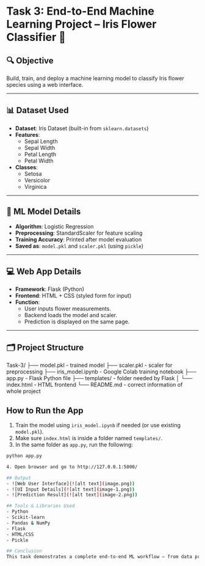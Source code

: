 # Task 3: End-to-End Machine Learning Project – Iris Flower Classifier 🌸

## 🔍 Objective
Build, train, and deploy a machine learning model to classify Iris flower species using a web interface.

---

## 📊 Dataset Used
- **Dataset**: Iris Dataset (built-in from `sklearn.datasets`)
- **Features**:
  - Sepal Length
  - Sepal Width
  - Petal Length
  - Petal Width
- **Classes**:
  - Setosa
  - Versicolor
  - Virginica

---

## 🧠 ML Model Details
- **Algorithm**: Logistic Regression
- **Preprocessing**: StandardScaler for feature scaling
- **Training Accuracy**: Printed after model evaluation
- **Saved as**: `model.pkl` and `scaler.pkl` (using `pickle`)

---

## 💻 Web App Details
- **Framework**: Flask (Python)
- **Frontend**: HTML + CSS (styled form for input)
- **Function**: 
  - User inputs flower measurements.
  - Backend loads the model and scaler.
  - Prediction is displayed on the same page.

---

## 🗂️ Project Structure
Task-3/
├── model.pkl              - trained model
├── scaler.pkl             - scaler for preprocessing
├── iris_model.ipynb       - Google Colab training notebook
├── app.py                 - Flask Python file
├── templates/             - folder needed by Flask
│   └── index.html         - HTML frontend
└── README.md              - correct information of whole project

## How to Run the App
1. Train the model using `iris_model.ipynb` if needed (or use existing `model.pkl`).
2. Make sure `index.html` is inside a folder named `templates/`.
3. In the same folder as `app.py`, run the following:
```bash
python app.py

4. Open browser and go to http://127.0.0.1:5000/

## Output
- ![Web User Interface](![alt text](image.png))
- ![UI Input Details](![alt text](image-1.png))
- ![Prediction Result](![alt text](image-2.png))

## Tools & Libraries Used
- Python
- Scikit-learn
- Pandas & NumPy
- Flask
- HTML/CSS
- Pickle

## Conclusion
This task demonstrates a complete end-to-end ML workflow — from data preprocessing and model training to deployment via a Flask web app. The interactive UI makes it easy for users to classify Iris flowers based on input features.